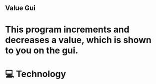 ## Value Gui

# This program increments and decreases a value, which is shown to you on the gui.

# :computer: Technology 
